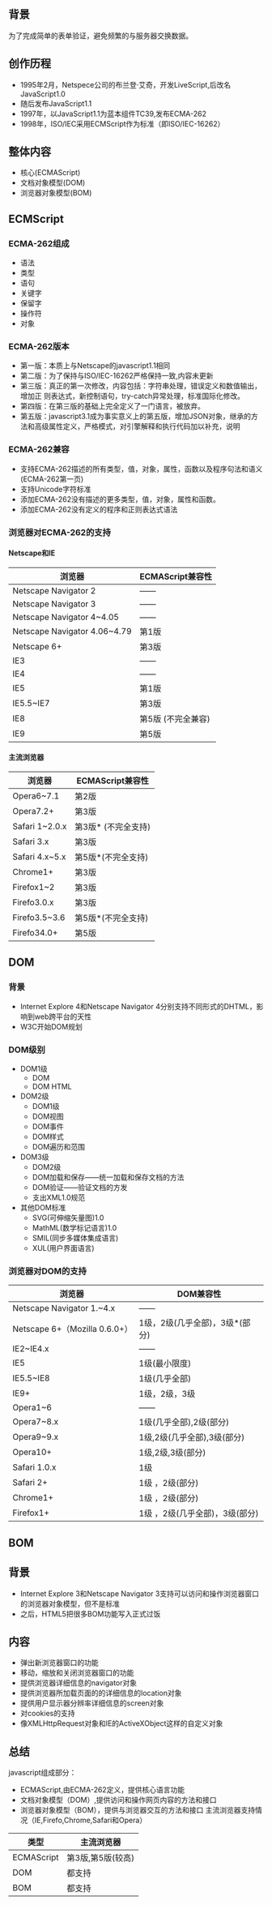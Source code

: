 ﻿## 背景
为了完成简单的表单验证，避免频繁的与服务器交换数据。
## 创作历程
 - 1995年2月，Netspece公司的布兰登·艾奇，开发LiveScript,后改名JavaScript1.0
 - 随后发布JavaScript1.1
 - 1997年，以JavaScript1.1为蓝本组件TC39,发布ECMA-262
 - 1998年，ISO/IEC采用ECMScript作为标准（即ISO/IEC-16262）
## 整体内容
 - 核心(ECMAScript)
 - 文档对象模型(DOM)
 - 浏览器对象模型(BOM)
## ECMScript
### ECMA-262组成
 - 语法
 - 类型
 - 语句
 - 关键字
 - 保留字
 - 操作符
 - 对象
### ECMA-262版本
 - 第一版：本质上与Netscape的javascript1.1相同
 - 第二版：为了保持与ISO/IEC-16262严格保持一致,内容未更新
 - 第三版：真正的第一次修改，内容包括：字符串处理，错误定义和数值输出，增加正		   	则表达式，新控制语句，try-catch异常处理，标准国际化修改。
 - 第四版：在第三版的基础上完全定义了一门语言，被放弃。
 - 第五版：javascript3.1成为事实意义上的第五版，增加JSON对象，继承的方法和高级属性定义，严格模式，对引擎解释和执行代码加以补充，说明
### ECMA-262兼容
 - 支持ECMA-262描述的所有类型，值，对象，属性，函数以及程序句法和语义(ECMA-262第一页)
 - 支持Unicode字符标准
 - 添加ECMA-262没有描述的更多类型，值，对象，属性和函数。
 - 添加ECMA-262没有定义的程序和正则表达式语法
### 浏览器对ECMA-262的支持
#### Netscape和IE
| 浏览器 |ECMAScript兼容性 |
|--|--|
|Netscape Navigator 2  |——  |
|Netscape Navigator 3  |——  |
|Netscape Navigator 4~4.05  |——  |
|Netscape Navigator 4.06~4.79  |第1版  |
|Netscape 6+|第3版  |
|IE3|—— |
|IE4|—— |
|IE5|第1版 |
|IE5.5~IE7|第3版 |
|IE8|第5版 (不完全兼容)|
|IE9|第5版 |
#### 主流浏览器
| 浏览器 |ECMAScript兼容性 |
|--|--|
|Opera6~7.1  |第2版 |
|Opera7.2+   |第3版  |
|Safari 1~2.0.x|第3版* (不完全支持) |
|Safari 3.x|第3版  |
|Safari 4.x~5.x|第5版*(不完全支持)  |
|Chrome1+ |第3版  |
|Firefox1~2|第3版  |
|Firefo3.0.x|第3版 |
|Firefo3.5~3.6|第5版*(不完全支持) |
|Firefo34.0+|第5版 |
## DOM
### 背景
 - Internet Explore 4和Netscape Navigator 4分别支持不同形式的DHTML，影响到web跨平台的天性
 - W3C开始DOM规划
### DOM级别
 - DOM1级
 	- DOM
 	- DOM HTML
 - DOM2级
 	-  DOM1级
 	- DOM视图
 	- DOM事件
 	- DOM样式
 	- DOM遍历和范围
 - DOM3级
 	- DOM2级
 	- DOM加载和保存——统一加载和保存文档的方法
 	- DOM验证——验证文档的方发
 	- 支出XML1.0规范
 - 其他DOM标准
 	- SVG(可伸缩矢量图)1.0
 	- MathML(数学标记语言)1.0
	- SMIL(同步多媒体集成语言)
	- XUL(用户界面语言)
### 浏览器对DOM的支持
| 浏览器 | DOM兼容性 |
|--|--|
| Netscape Navigator 1.~4.x | —— |
| Netscape 6+（Mozilla 0.6.0+）| 1级，2级(几乎全部)，3级*(部分)|
| IE2~IE4.x| —— |
| IE5| 1级(最小限度) |
| IE5.5~IE8| 1级(几乎全部) |
| IE9+| 1级，2级，3级 |
| Opera1~6| —— |
| Opera7~8.x| 1级(几乎全部),2级(部分) |
| Opera9~9.x| 1级,2级(几乎全部),3级(部分) |
| Opera10+| 1级,2级,3级(部分) |
| Safari 1.0.x| 1级 |
| Safari 2+| 1级 ，2级(部分)|
| Chrome1+| 1级 ，2级(部分)|
| Firefox1+| 1级 ，2级(几乎全部)，3级(部分)|
## BOM
##  背景
 - Internet Explore 3和Netscape Navigator 3支持可以访问和操作浏览器窗口的浏览器对象模型，但不是标准
 - 之后，HTML5把很多BOM功能写入正式过饭
## 内容
 - 弹出新浏览器窗口的功能
 - 移动，缩放和关闭浏览器窗口的功能
 - 提供浏览器详细信息的navigator对象
 - 提供浏览器所加载页面的的详细信息的location对象
 - 提供用户显示器分辨率详细信息的screen对象
 - 对cookies的支持
 - 像XMLHttpRequest对象和IE的ActiveXObject这样的自定义对象
## 总结
javascript组成部分：
 - ECMAScript,由ECMA-262定义，提供核心语言功能
 - 文档对象模型（DOM）,提供访问和操作网页内容的方法和接口
 - 浏览器对象模型（BOM），提供与浏览器交互的方法和接口
主流浏览器支持情况（IE,Firefo,Chrome,Safari和Opera）

| 类型 | 主流浏览器 |
|--|--|
| ECMAScript | 第3版,第5版(较高) |
| DOM | 都支持|
| BOM | 都支持|



